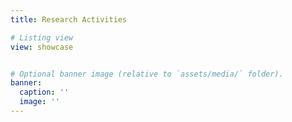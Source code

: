 ```yaml
---
title: Research Activities

# Listing view
view: showcase


# Optional banner image (relative to `assets/media/` folder).
banner:
  caption: ''
  image: ''
---
```

